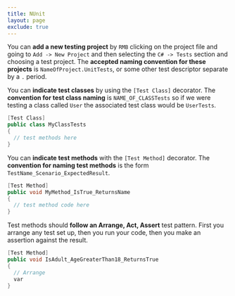 ```yaml
---
title: NUnit
layout: page
exclude: true
---
```


You can **add a new testing project** by `RMB` clicking on the project file and going to `Add -> New Project` and then selecting the `C# -> Tests` section and choosing a test project. The **accepted naming convention for these projects** is `NameOfProject.UnitTests`, or some other test descriptor separate by a `.` period.

You can **indicate test classes** by using the `[Test Class]` decorator. The **convention for test class naming** is `NAME_OF_CLASSTests` so if we were testing a class called `User` the associated test class would be `UserTests`. 
```csharp
[Test Class]
public class MyClassTests
{
  // test methods here
}
```

You can **indicate test methods** with the `[Test Method]` decorator. The **convention for naming test methods** is the form `TestName_Scenario_ExpectedResult`.
```csharp
[Test Method]
public void MyMethod_IsTrue_ReturnsName
{
  // test method code here
}
```

Test methods should **follow an Arrange, Act, Assert** test pattern. First you arrange any test set up, then you run your code, then you make an assertion against the result.
```csharp
[Test Method]
public void IsAdult_AgeGreaterThan18_ReturnsTrue
{
  // Arrange
  var 
}
```
<!--stackedit_data:
eyJoaXN0b3J5IjpbLTEwNTQyNzE5NTAsLTE3MzIwNzI1NzQsMT
IzNDQ1ODg0NiwtMjAyMDU1NzQyMywtMTc4OTc1MTk5OV19
-->